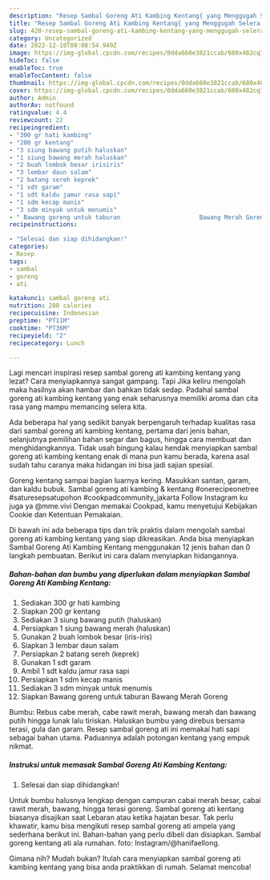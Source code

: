 ```yaml
---
description: "Resep Sambal Goreng Ati Kambing Kentang{ yang Menggugah Selera,  Menu Buat lebaran"
title: "Resep Sambal Goreng Ati Kambing Kentang{ yang Menggugah Selera,  Menu Buat lebaran"
slug: 420-resep-sambal-goreng-ati-kambing-kentang-yang-menggugah-selera-menu-buat-lebaran
category: Uncategorized
date: 2022-12-10T08:08:54.949Z
image: https://img-global.cpcdn.com/recipes/0dda660e3821ccab/680x482cq70/sambal-goreng-ati-kambing-kentang-foto-resep-utama.jpg
hideToc: false
enableToc: true
enableTocContent: false
thumbnail: https://img-global.cpcdn.com/recipes/0dda660e3821ccab/680x482cq70/sambal-goreng-ati-kambing-kentang-foto-resep-utama.jpg
cover: https://img-global.cpcdn.com/recipes/0dda660e3821ccab/680x482cq70/sambal-goreng-ati-kambing-kentang-foto-resep-utama.jpg
author: Admin
authorAv: notfound
ratingvalue: 4.4
reviewcount: 22
recipeingredient:
- "300 gr hati kambing"
- "200 gr kentang"
- "3 siung bawang putih haluskan"
- "1 siung bawang merah haluskan"
- "2 buah lombok besar irisiris"
- "3 lembar daun salam"
- "2 batang sereh keprek"
- "1 sdt garam"
- "1 sdt kaldu jamur rasa sapi"
- "1 sdm kecap manis"
- "3 sdm minyak untuk menumis"
- " Bawang goreng untuk taburan                      Bawang Merah Goreng"
recipeinstructions:

- "Selesai dan siap dihidangkan!"
categories:
- Resep
tags:
- sambal
- goreng
- ati

katakunci: sambal goreng ati 
nutrition: 280 calories
recipecuisine: Indonesian
preptime: "PT11M"
cooktime: "PT36M"
recipeyield: "2"
recipecategory: Lunch

---
```



Lagi mencari inspirasi resep sambal goreng ati kambing kentang yang lezat? Cara menyiapkannya sangat gampang. Tapi Jika keliru mengolah maka hasilnya akan hambar dan bahkan tidak sedap. Padahal sambal goreng ati kambing kentang yang enak seharusnya memiliki aroma dan cita rasa yang mampu memancing selera kita.


Ada beberapa hal yang sedikit banyak berpengaruh terhadap kualitas rasa dari sambal goreng ati kambing kentang, pertama dari jenis bahan, selanjutnya pemilihan bahan segar dan bagus, hingga cara membuat dan menghidangkannya. Tidak usah bingung kalau hendak menyiapkan sambal goreng ati kambing kentang enak di mana pun kamu berada, karena asal sudah tahu caranya maka hidangan ini bisa jadi sajian spesial.

Goreng kentang sampai bagian luarnya kering. Masukkan santan, garam, dan kaldu bubuk. Sambal goreng ati kambing &amp; kentang #onerecipeonetree #saturesepsatupohon #cookpadcommunity_jakarta Follow Instagram ku juga ya @mme.vivi Dengan memakai Cookpad, kamu menyetujui Kebijakan Cookie dan Ketentuan Pemakaian.


Di bawah ini ada beberapa tips dan trik praktis dalam mengolah sambal goreng ati kambing kentang yang siap dikreasikan. Anda bisa menyiapkan Sambal Goreng Ati Kambing Kentang menggunakan 12 jenis bahan dan 0 langkah pembuatan. Berikut ini cara dalam menyiapkan hidangannya.

<!--inarticleads1-->

##### Bahan-bahan dan bumbu yang diperlukan dalam menyiapkan Sambal Goreng Ati Kambing Kentang:

1. Sediakan 300 gr hati kambing
1. Siapkan 200 gr kentang
1. Sediakan 3 siung bawang putih (haluskan)
1. Persiapkan 1 siung bawang merah (haluskan)
1. Gunakan 2 buah lombok besar (iris-iris)
1. Siapkan 3 lembar daun salam
1. Persiapkan 2 batang sereh (keprek)
1. Gunakan 1 sdt garam
1. Ambil 1 sdt kaldu jamur rasa sapi
1. Persiapkan 1 sdm kecap manis
1. Sediakan 3 sdm minyak untuk menumis
1. Siapkan  Bawang goreng untuk taburan                      Bawang Merah Goreng


Bumbu: Rebus cabe merah, cabe rawit merah, bawang merah dan bawang putih hingga lunak lalu tiriskan. Haluskan bumbu yang direbus bersama terasi, gula dan garam. Resep sambal goreng ati ini memakai hati sapi sebagai bahan utama. Paduannya adalah potongan kentang yang empuk nikmat. 

<!--inarticleads2-->

##### Instruksi untuk memasak Sambal Goreng Ati Kambing Kentang:


1. Selesai dan siap dihidangkan!

Untuk bumbu halusnya lengkap dengan campuran cabai merah besar, cabai rawit merah, bawang, hingga terasi goreng. Sambal goreng ati kentang biasanya disajikan saat Lebaran atau ketika hajatan besar. Tak perlu khawatir, kamu bisa mengikuti resep sambal goreng ati ampela yang sederhana berikut ini. Bahan-bahan yang perlu dibeli dan disiapkan. Sambal goreng kentang ati ala rumahan. foto: Instagram/@hanifaellong. 

Gimana nih? Mudah bukan? Itulah cara menyiapkan sambal goreng ati kambing kentang yang bisa anda praktikkan di rumah. Selamat mencoba!
